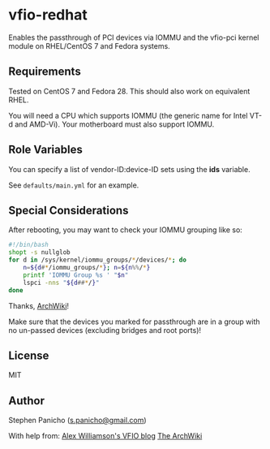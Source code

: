 vfio-redhat
===========

Enables the passthrough of PCI devices via IOMMU and the vfio-pci kernel module on RHEL/CentOS 7 and Fedora systems.

Requirements
------------

Tested on CentOS 7 and Fedora 28. This should also work on equivalent RHEL.

You will need a CPU which supports IOMMU (the generic name for Intel VT-d and AMD-Vi). Your motherboard must also support IOMMU.

Role Variables
--------------

You can specify a list of vendor-ID:device-ID sets using the **ids** variable.

See `defaults/main.yml` for an example.

Special Considerations
----------------------

After rebooting, you may want to check your IOMMU grouping like so:
```bash
#!/bin/bash
shopt -s nullglob
for d in /sys/kernel/iommu_groups/*/devices/*; do 
    n=${d#*/iommu_groups/*}; n=${n%%/*}
    printf 'IOMMU Group %s ' "$n"
    lspci -nns "${d##*/}"
done
```
Thanks, [ArchWiki](https://wiki.archlinux.org/index.php/PCI_passthrough_via_OVMF#Ensuring_that_the_groups_are_valid)!

Make sure that the devices you marked for passthrough are in a group with no un-passed devices (excluding bridges and root ports)!

License
-------

MIT

Author
------

Stephen Panicho (s.panicho@gmail.com)

With help from:
[Alex Williamson's VFIO blog](https://vfio.blogspot.com/)
[The ArchWiki](https://wiki.archlinux.org)

